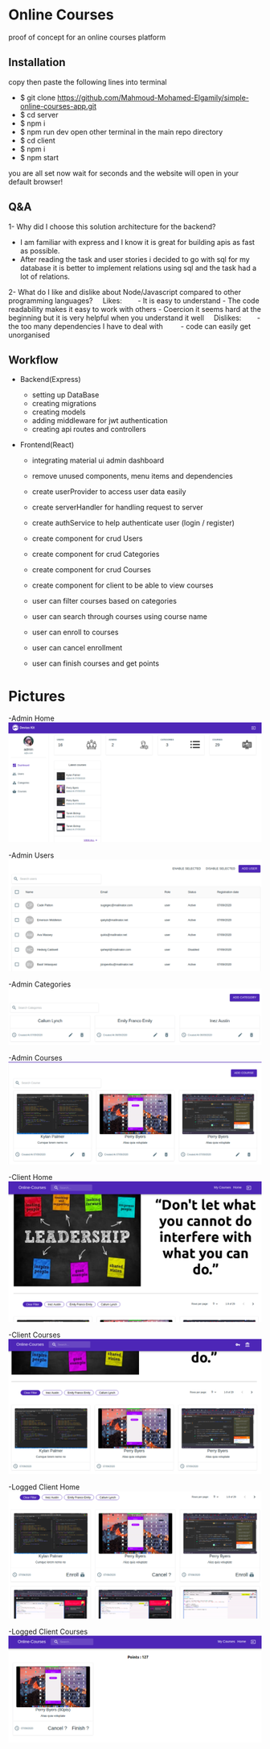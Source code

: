# Online Courses
proof of concept for an online courses platform

## Installation

copy then paste the following lines into terminal
- $ git clone https://github.com/Mahmoud-Mohamed-Elgamily/simple-online-courses-app.git
- $ cd server
- $ npm i
- $ npm run dev
  open other terminal in the main repo directory
- $ cd client
- $ npm i
- $ npm start

you are all set now wait for seconds and the website will open in your default browser!

## Q&A

1- Why did I choose this solution architecture for the backend?    
  - I am familiar with express and I know it is great for building apis as fast as possible.    
  - After reading the task and user stories i decided to go with sql for my database it is better to implement relations using sql and the task had a lot of relations.
  
2- What do I like and dislike about Node/Javascript compared to other programming languages?
    Likes:        
      - It is easy to understand
      - The code readability makes it easy to work with others
      - Coercion it seems hard at the beginning but it is very helpful when you understand it well
    Dislikes:        
      - the too many dependencies I have to deal with        
      - code can easily get unorganised 
    
    
## Workflow
- Backend(Express)
  - setting up DataBase
  - creating migrations
  - creating models
  - adding middleware for jwt authentication
  - creating api routes and controllers
  
- Frontend(React)
  - integrating material ui admin dashboard
  - remove unused components, menu items and dependencies 
  - create userProvider to access user data easily
  - create serverHandler for handling request to server
  - create authService to help authenticate user (login / register)
  - create component for crud Users
  - create component for crud Categories
  - create component for crud Courses
  
  - create component for client to be able to view courses
  - user can filter courses based on categories 
  - user can search through courses using course name
  - user can enroll to courses
  - user can cancel enrollment
  - user can finish courses and get points 

# Pictures

-Admin Home
![](projectImages/adminPage.png)

-Admin Users
![](projectImages/adminUsersPage.png)

-Admin Categories
![](projectImages/adminCategoriesPage.png)

-Admin Courses 
![](projectImages/adminCoursesPage.png)

-Client Home
![](projectImages/homePage.png)

-Client Courses
![](projectImages/homepageCourses.png)

-Logged Client Home
![](projectImages/loggedUserHomePage.png)

-Logged Client Courses
![](projectImages/loggedUserCourses.png)
